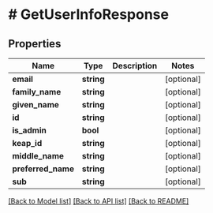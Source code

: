 # # GetUserInfoResponse

## Properties

Name | Type | Description | Notes
------------ | ------------- | ------------- | -------------
**email** | **string** |  | [optional]
**family_name** | **string** |  | [optional]
**given_name** | **string** |  | [optional]
**id** | **string** |  | [optional]
**is_admin** | **bool** |  | [optional]
**keap_id** | **string** |  | [optional]
**middle_name** | **string** |  | [optional]
**preferred_name** | **string** |  | [optional]
**sub** | **string** |  | [optional]

[[Back to Model list]](../../README.md#models) [[Back to API list]](../../README.md#endpoints) [[Back to README]](../../README.md)
